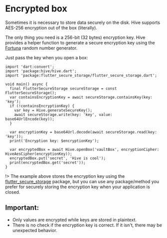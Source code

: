 # Encrypted box

Sometimes it is necessary to store data securely on the disk. Hive supports AES-256 encryption out of the box \(literally\).

The only thing you need is a 256-bit \(32 bytes\) encryption key. Hive provides a helper function to generate a secure encryption key using the [Fortuna](https://en.wikipedia.org/wiki/Fortuna_%28PRNG%29) random number generator.

Just pass the key when you open a box:

```dart:dart:400px
import 'dart:convert';
import 'package:hive/hive.dart';
import 'package:flutter_secure_storage/flutter_secure_storage.dart';

void main() async {
  final FlutterSecureStorage secureStorage = const FlutterSecureStorage();
  var containsEncryptionKey = await secureStorage.containsKey(key: 'key');
  if (!containsEncryptionKey) {
    var key = Hive.generateSecureKey();
    await secureStorage.write(key: 'key', value: base64UrlEncode(key));
  }
  
  var encryptionKey = base64Url.decode(await secureStorage.read(key: 'key'));
  print('Encryption key: $encryptionKey');

  var encryptedBox = await Hive.openBox('vaultBox', encryptionCipher: HiveAesCipher(encryptionKey));
  encryptedBox.put('secret', 'Hive is cool');
  print(encryptedBox.get('secret'));
}
```


!> The example above stores the encryption key using the [flutter\_secure\_storage](https://pub.dev/packages/flutter_secure_storage) package, but you can use any package/method you prefer for securely storing the encryption key when your application is closed.


## Important:
* Only values are encrypted while keys are stored in plaintext.
* There is no check if the encryption key is correct. If it isn't, there may be unexpected behavior.



